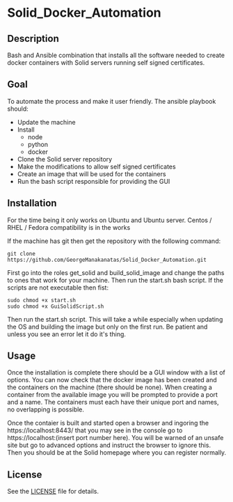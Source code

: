 # Solid_Docker_Automation

## Description

Bash and Ansible combination that installs all the software needed to create docker containers with Solid servers running self signed certificates.

## Goal

To automate the process and make it user friendly. The ansible playbook should: 
* Update the machine 
* Install 
  * node 
  * python
  * docker
* Clone the Solid server repository
* Make the modifications to allow self signed certificates
* Create an image that will be used for the containers
* Run the bash script responsible for providing the GUI

## Installation

For the time being it only works on Ubuntu and Ubuntu server. Centos / RHEL / Fedora compatibility is in the works

If the machine has git then get the repository with the following command:
```
git clone https://github.com/GeorgeManakanatas/Solid_Docker_Automation.git
```
First go into the roles get_solid and build_solid_image and change the paths to ones that work for your machine. Then run the start.sh bash script. 
If the scripts are not executable then fist:
```
sudo chmod +x start.sh
sudo chmod +x GuiSolidScript.sh
```
Then run the start.sh script. This will take a while especially when updating the OS and building the image but only on the first run. Be patient and unless you see an error let it do it's thing.
 
## Usage

Once the installation is complete there should be a GUI window with a list of options. You can now check that the docker image has been created and the containers on the machine (there should be none). When creating a container from the available image you will be prompted to provide a port and a name. The containers must each have their unique port and names, no overlapping is possible.

Once the contaier is built and started open a browser and ingoring the https://localhost:8443/ that you may see in the console go to https://localhost:(insert port number here). You will be warned of an unsafe site but go to advanced options and instruct the browser to ignore this. Then you should be at the Solid homepage where you can register normally. 

## License

See the [LICENSE](LICENSE) file for details.

